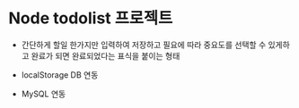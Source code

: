 # Node todolist 프로젝트

- 간단하게 할일 한가지만 입력하여 저장하고 필요에 따라 중요도를 선택할 수 있게하고 완료가 되면 완료되었다는 표식을 붙이는 형태

- localStorage DB 연동
- MySQL 연동
